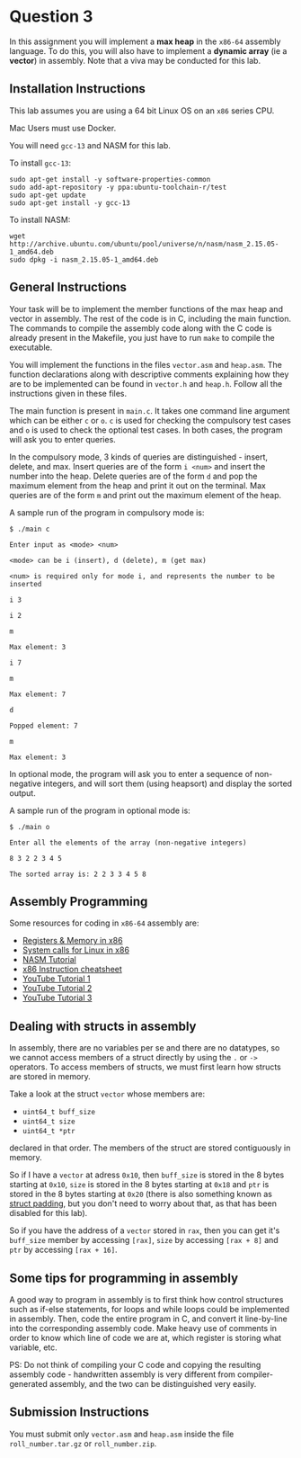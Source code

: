 # Question 3

In this assignment you will implement a $\textbf{max heap}$ in the $\texttt{x86-64}$ assembly language. To do this, you will also have to implement a $\textbf{dynamic array}$ (ie a $\textbf{vector}$) in assembly. Note that a viva may be conducted for this lab.

## Installation Instructions

This lab assumes you are using a 64 bit Linux OS on an $\texttt{x86}$ series CPU. 

Mac Users must use Docker.

You will need $\texttt{gcc-13}$ and NASM for this lab.

To install $\texttt{gcc-13}$:

```
sudo apt-get install -y software-properties-common
sudo add-apt-repository -y ppa:ubuntu-toolchain-r/test
sudo apt-get update
sudo apt-get install -y gcc-13
```

To install NASM:

```
wget http://archive.ubuntu.com/ubuntu/pool/universe/n/nasm/nasm_2.15.05-1_amd64.deb
sudo dpkg -i nasm_2.15.05-1_amd64.deb
```

## General Instructions

Your task will be to implement the member functions of the max heap and vector in assembly. The rest of the code is in C, including the main function. The commands to compile the assembly code along with the C code is already present in the Makefile, you just have to run $\texttt{make}$ to compile the executable.

You will implement the functions in the files $\texttt{vector.asm}$ and $\texttt{heap.asm}$. The function declarations along with descriptive comments explaining how they are to be implemented can be found in $\texttt{vector.h}$ and $\texttt{heap.h}$. Follow all the instructions given in these files.

The main function is present in $\texttt{main.c}$. It takes one command line argument which can be either $\texttt{c}$ or $\texttt{o}$. $\texttt{c}$ is used for checking the compulsory test cases and $\texttt{o}$ is used to check the optional test cases. In both cases, the program will ask you to enter queries.

In the compulsory mode, 3 kinds of queries are distinguished - insert, delete, and max. Insert queries are of the form $\texttt{i <num>}$ and insert the number into the heap. Delete queries are of the form $\texttt{d}$ and pop the maximum element from the heap and print it out on the terminal. Max queries are of the form $\texttt{m}$ and print out the maximum element of the heap.

A sample run of the program in compulsory mode is:

```$ ./main c```

```Enter input as <mode> <num>```

```<mode> can be i (insert), d (delete), m (get max)```

```<num> is required only for mode i, and represents the number to be inserted```

```i 3```

```i 2```

```m```

```Max element: 3```

```i 7```

```m```

```Max element: 7```

```d```

```Popped element: 7```

```m```

```Max element: 3```

In optional mode, the program will ask you to enter a sequence of non-negative integers, and will sort them (using heapsort) and display the sorted output.

A sample run of the program in optional mode is:

```$ ./main o```

```Enter all the elements of the array (non-negative integers)```

```8 3 2 2 3 4 5```

```The sorted array is: 2 2 3 3 4 5 8```

## Assembly Programming

Some resources for coding in $\texttt{x86-64}$ assembly are:


* [Registers & Memory in x86](https://en.wikibooks.org/wiki/X86_Assembly/X86_Architecture)
* [System calls for Linux in x86](https://blog.rchapman.org/posts/Linux_System_Call_Table_for_x86_64/)
* [NASM Tutorial](https://cs.lmu.edu/~ray/notes/nasmtutorial/)
* [x86 Instruction cheatsheet](https://www.felixcloutier.com/x86/)
* [YouTube Tutorial 1](https://www.youtube.com/watch?v=tzkwW2SXWmQ)
* [YouTube Tutorial 2](https://www.youtube.com/watch?v=9sumRfIgaHs)
* [YouTube Tutorial 3](https://www.youtube.com/watch?v=9if9kS92Ha8)
## Dealing with structs in assembly

In assembly, there are no variables per se and there are no datatypes, so we cannot access members of a struct directly by using the $\texttt{.}$ or $\texttt{->}$ operators. To access members of structs, we must first learn how structs are stored in memory.

Take a look at the struct $\texttt{vector}$ whose members are:

* ```uint64_t buff_size```
* ```uint64_t size```
* ```uint64_t *ptr```

declared in that order. The members of the struct are stored contiguously in memory.

So if I have a ```vector``` at adress $\texttt{0x10}$, then ```buff_size``` is stored in the 8 bytes starting at $\texttt{0x10}$, ```size``` is stored in the 8 bytes starting at $\texttt{0x18}$ and ```ptr``` is stored in the 8 bytes starting at $\texttt{0x20}$ (there is also something known as [struct padding](https://www.scaler.com/topics/structure-padding-in-c/), but you don't need to worry about that, as that has been disabled for this lab).

So if you have the address of a ```vector``` stored in $\texttt{rax}$, then you can get it's ```buff_size``` member by accessing $\texttt{[rax]}$, ```size``` by accessing $\texttt{[rax + 8]}$ and ```ptr``` by accessing $\texttt{[rax + 16]}$.

## Some tips for programming in assembly

A good way to program in assembly is to first think how control structures such as if-else statements, for loops and while loops could be implemented in assembly. Then, code the entire program in C, and convert it line-by-line into the corresponding assembly code. Make heavy use of comments in order to know which line of code we are at, which register is storing what variable, etc.

PS: Do not think of compiling your C code and copying the resulting assembly code - handwritten assembly is very different from compiler-generated assembly, and the two can be distinguished very easily.

## Submission Instructions

You must submit only $\texttt{vector.asm}$ and $\texttt{heap.asm}$ inside the file ```roll_number.tar.gz``` or ```roll_number.zip```.
